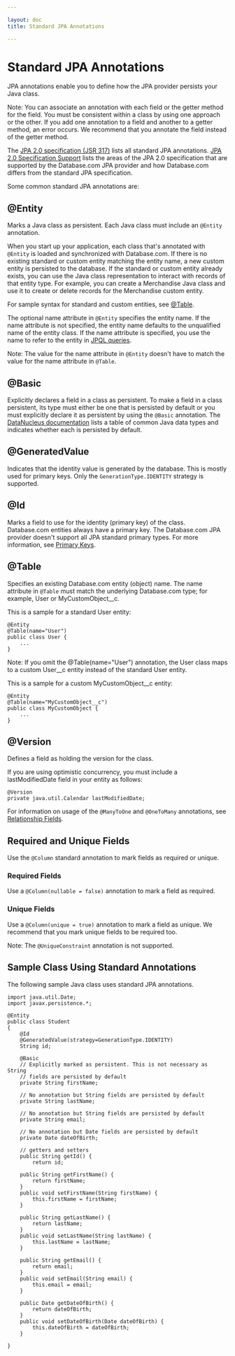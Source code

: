 ```yaml
---

layout: doc
title: Standard JPA Annotations

---
```

# Standard JPA Annotations

JPA annotations enable you to define how the JPA provider persists your Java class.

Note: You can associate an annotation with each field or the getter method for the field. You must be consistent
within a class by using one approach or the other. If you add one annotation to a field and another to a getter method,
an error occurs. We recommend that you annotate the field instead of the getter method.

The [JPA 2.0 specification (JSR 317)](http://jcp.org/aboutJava/communityprocess/final/jsr317/index.html) lists all standard JPA annotations. [JPA 2.0 Specification Support](jps-spec-support) lists the areas of the JPA 2.0 specification that are supported by the Database.com JPA provider and how Database.com differs from the standard JPA specification.

Some common standard JPA annotations are:

## @Entity
Marks a Java class as persistent. Each Java class must include an <code>@Entity</code> annotation.

When you start up your application, each class that's annotated with <code>@Entity</code> is loaded and synchronized with Database.com. If there is no existing standard or custom entity matching the entity name, a new custom entity is persisted to the database. If the standard or custom entity already exists, you can use the Java class representation to interact with records of that entity type. For example, you can create a Merchandise Java class and use it to create or delete records for the Merchandise custom entity. 

For sample syntax for standard and custom entities, see [@Table](#TableAnnotation).

The optional name attribute in <code>@Entity</code> specifies the entity name. If the name attribute is not specified, the entity
name defaults to the unqualified name of the entity class. If the name attribute is specified, you use the name to refer to the entity in [JPQL queries](jpa-queries).

Note: The value for the name attribute in <code>@Entity</code> doesn't have to match the value for the name attribute in <code>@Table</code>.

## @Basic
Explicitly declares a field in a class as persistent. To make a field in a class persistent, its type must either be one that is persisted by default or you must explicitly declare it as persistent by using the <code>@Basic</code> annotation. The [DataNucleus
documentation](http://www.datanucleus.org/products/accessplatform/jpa/types.html) lists a table of common Java data types and indicates whether each is persisted by default.

## @GeneratedValue
Indicates that the identity value is generated by the database. This is mostly used for primary keys. Only the <code>GenerationType.IDENTITY</code> strategy is supported.

## @Id
Marks a field to use for the identity (primary key) of the class. Database.com entities always have a primary key. The Database.com JPA provider doesn't support all JPA standard primary types. For more information, see [Primary Keys](jpa-provider#primaryKeys).

<a name="TableAnnotation"> </a>
## @Table
Specifies an existing Database.com entity (object) name. The name attribute in <code>@Table</code> must match the underlying Database.com type; for example, User or MyCustomObject__c.

This is a sample for a standard User entity:

    @Entity
    @Table(name="User")
    public class User {
        ...
    }

Note: If you omit the @Table(name="User") annotation, the User class maps to a custom User__c entity instead of the standard User entity.

This is a sample for a custom MyCustomObject__c entity:

    @Entity
    @Table(name="MyCustomObject__c")
    public class MyCustomObject {
        ...    
    }

## @Version
Defines a field as holding the version for the class.

If you are using optimistic concurrency, you must include a lastModifiedDate field in your entity as follows:

    @Version
    private java.util.Calendar lastModifiedDate;

For information on usage of the <code>@ManyToOne</code> and <code>@OneToMany</code> annotations, see [Relationship Fields](database-com-datatypes#relFields).

## Required and Unique Fields

Use the <code>@Column</code> standard annotation to mark fields as required or unique.

### Required Fields
Use a <code>@Column(nullable = false)</code> annotation to mark a field as required.

### Unique Fields
Use a <code>@Column(unique = true)</code> annotation to mark a field as unique. We recommend that you mark unique fields
to be required too.

Note: The <code>@UniqueConstraint</code> annotation is not supported.

## Sample Class Using Standard Annotations
The following sample Java class uses standard JPA annotations.

    import java.util.Date;
    import javax.persistence.*;
    
    @Entity
    public class Student
    {
        @Id
        @GeneratedValue(strategy=GenerationType.IDENTITY)
        String id;
    
        @Basic
        // Explicitly marked as persistent. This is not necessary as String
        // fields are persisted by default
        private String firstName;
    
        // No annotation but String fields are persisted by default
        private String lastName;
    
        // No annotation but String fields are persisted by default
        private String email;
    
        // No annotation but Date fields are persisted by default
        private Date dateOfBirth;
    
        // getters and setters
        public String getId() {
            return id;
    
        public String getFirstName() {
            return firstName;
        } 
        public void setFirstName(String firstName) {
            this.firstName = firstName;
        } 
    
        public String getLastName() {
            return lastName;
        } 
        public void setLastName(String lastName) {
            this.lastName = lastName;
        } 
    
        public String getEmail() {
            return email;
        } 
        public void setEmail(String email) {
            this.email = email;
        } 
    
        public Date getDateOfBirth() {
            return dateOfBirth;
        } 
        public void setDateOfBirth(Date dateOfBirth) {
            this.dateOfBirth = dateOfBirth;
        } 
    
    }
